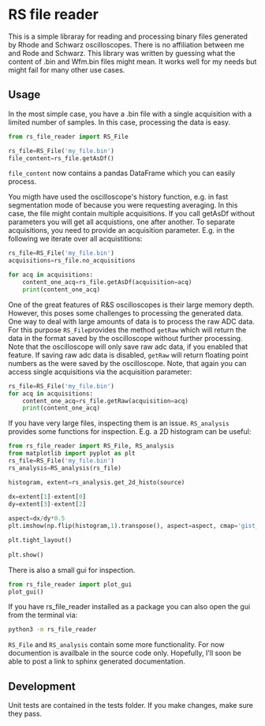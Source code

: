 # RS file reader

This is a simple libraray for reading and processing binary files generated by Rhode and Schwarz oscilloscopes. There is no affiliation between me and Rode and Schwarz. 
This library was written by guessing what the content of .bin and Wfm.bin files might mean. It works well for my needs but might fail for many other use cases.

## Usage

In the most simple case, you have a .bin file with a single acquisition with a limited number of samples. In this case, processing the data is easy. 

```python
from rs_file_reader import RS_File

rs_file=RS_File('my_file.bin')
file_content=rs_file.getAsDf()
```


``file_content`` now contains a pandas DataFrame which you can easily process.

You migth have used the oscilloscope's history function, e.g. in fast segmentation mode of because you were requesting averaging. In this case, the file might contain multiple acquisitions. 
If you call getAsDf without parameters you will get all acquistions, one after another. To separate acquisitions, you need to provide an acquisition parameter. 
E.g. in the following we iterate over all acquistitions:


```python
rs_file=RS_File('my_file.bin')
acquisitions=rs_file.no_acquisitions

for acq in acquisitions:
    content_one_acq=rs_file.getAsDf(acquisition=acq)
    print(content_one_acq)
```

One of the great features of R&S oscilloscopes is their large memory depth. However, this poses some challenges to processing the generated data. One way to deal with large amounts of data is to process the raw ADC data.
For this purpose ``RS_File``provides the method ``getRaw`` which will return the data in the format saved by the oscilloscope without further processing. 
Note that the oscilloscope will only save raw adc data, if you enabled that feature. If saving raw adc data is disabled, ``getRaw`` will return floating point numbers as the were saved by the oscilloscope. 
Note, that again you can access single acquisitions via the acquisition parameter:

```python
rs_file=RS_File('my_file.bin')
for acq in acquisitions:
    content_one_acq=rs_file.getRaw(acquisition=acq)
    print(content_one_acq)
```

If you have very large files, inspecting them is an issue. ``RS_analysis`` provides some functions for inspection. E.g. a 2D histogram can be useful: 

```python
from rs_file_reader import RS_File, RS_analysis
from matplotlib import pyplot as plt
rs_file=RS_File('my_file.bin')
rs_analysis=RS_analysis(rs_file)

histogram, extent=rs_analysis.get_2d_histo(source)

dx=extent[1]-extent[0]
dy=extent[3]-extent[2]
    
aspect=dx/dy*0.5
plt.imshow(np.flip(histogram,1).transpose(), aspect=aspect, cmap='gist_stern',  extent=extent)

plt.tight_layout()
    
plt.show()
```

There is also a small gui for inspection.

```python
from rs_file_reader import plot_gui
plot_gui()
```

If you have rs_file_reader installed as a package you can also open the gui from the terminal via:

```bash
python3 -m rs_file_reader 
```

``RS_File`` and ``RS_analysis`` contain some more functionality. For now documention is availbale in the source code only. Hopefully, I'll soon be able to post a link to sphinx generated documentation.


## Development

Unit tests are contained in the tests folder. If you make changes, make sure they pass. 
